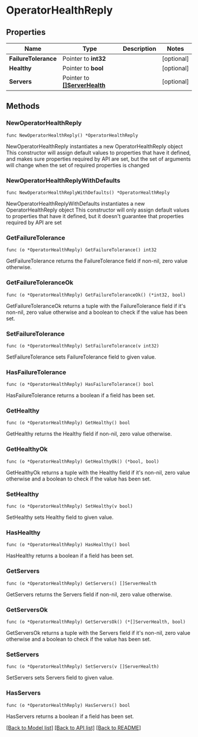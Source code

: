 # OperatorHealthReply

## Properties

Name | Type | Description | Notes
------------ | ------------- | ------------- | -------------
**FailureTolerance** | Pointer to **int32** |  | [optional] 
**Healthy** | Pointer to **bool** |  | [optional] 
**Servers** | Pointer to [**[]ServerHealth**](ServerHealth.md) |  | [optional] 

## Methods

### NewOperatorHealthReply

`func NewOperatorHealthReply() *OperatorHealthReply`

NewOperatorHealthReply instantiates a new OperatorHealthReply object
This constructor will assign default values to properties that have it defined,
and makes sure properties required by API are set, but the set of arguments
will change when the set of required properties is changed

### NewOperatorHealthReplyWithDefaults

`func NewOperatorHealthReplyWithDefaults() *OperatorHealthReply`

NewOperatorHealthReplyWithDefaults instantiates a new OperatorHealthReply object
This constructor will only assign default values to properties that have it defined,
but it doesn't guarantee that properties required by API are set

### GetFailureTolerance

`func (o *OperatorHealthReply) GetFailureTolerance() int32`

GetFailureTolerance returns the FailureTolerance field if non-nil, zero value otherwise.

### GetFailureToleranceOk

`func (o *OperatorHealthReply) GetFailureToleranceOk() (*int32, bool)`

GetFailureToleranceOk returns a tuple with the FailureTolerance field if it's non-nil, zero value otherwise
and a boolean to check if the value has been set.

### SetFailureTolerance

`func (o *OperatorHealthReply) SetFailureTolerance(v int32)`

SetFailureTolerance sets FailureTolerance field to given value.

### HasFailureTolerance

`func (o *OperatorHealthReply) HasFailureTolerance() bool`

HasFailureTolerance returns a boolean if a field has been set.

### GetHealthy

`func (o *OperatorHealthReply) GetHealthy() bool`

GetHealthy returns the Healthy field if non-nil, zero value otherwise.

### GetHealthyOk

`func (o *OperatorHealthReply) GetHealthyOk() (*bool, bool)`

GetHealthyOk returns a tuple with the Healthy field if it's non-nil, zero value otherwise
and a boolean to check if the value has been set.

### SetHealthy

`func (o *OperatorHealthReply) SetHealthy(v bool)`

SetHealthy sets Healthy field to given value.

### HasHealthy

`func (o *OperatorHealthReply) HasHealthy() bool`

HasHealthy returns a boolean if a field has been set.

### GetServers

`func (o *OperatorHealthReply) GetServers() []ServerHealth`

GetServers returns the Servers field if non-nil, zero value otherwise.

### GetServersOk

`func (o *OperatorHealthReply) GetServersOk() (*[]ServerHealth, bool)`

GetServersOk returns a tuple with the Servers field if it's non-nil, zero value otherwise
and a boolean to check if the value has been set.

### SetServers

`func (o *OperatorHealthReply) SetServers(v []ServerHealth)`

SetServers sets Servers field to given value.

### HasServers

`func (o *OperatorHealthReply) HasServers() bool`

HasServers returns a boolean if a field has been set.


[[Back to Model list]](../README.md#documentation-for-models) [[Back to API list]](../README.md#documentation-for-api-endpoints) [[Back to README]](../README.md)


